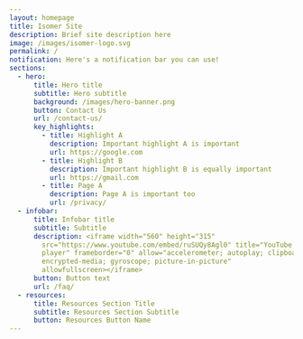 ```yaml
---
layout: homepage
title: Isomer Site
description: Brief site description here
image: /images/isomer-logo.svg
permalink: /
notification: Here's a notification bar you can use!
sections:
  - hero:
      title: Hero title
      subtitle: Hero subtitle
      background: /images/hero-banner.png
      button: Contact Us
      url: /contact-us/
      key_highlights:
        - title: Highlight A
          description: Important highlight A is important
          url: https://google.com
        - title: Highlight B
          description: Important highlight B is equally important
          url: https://gmail.com
        - title: Page A
          description: Page A is important too
          url: /privacy/
  - infobar:
      title: Infobar title
      subtitle: Subtitle
      description: <iframe width="560" height="315"
        src="https://www.youtube.com/embed/ruSUQy8Agl0" title="YouTube video
        player" frameborder="0" allow="accelerometer; autoplay; clipboard-write;
        encrypted-media; gyroscope; picture-in-picture"
        allowfullscreen></iframe>
      button: Button text
      url: /faq/
  - resources:
      title: Resources Section Title
      subtitle: Resources Section Subtitle
      button: Resources Button Name
---
```

